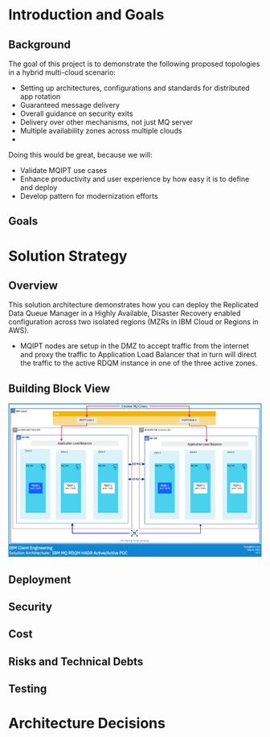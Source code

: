 

# Introduction and Goals

## Background

The goal of this project is to demonstrate the following proposed topologies in a hybrid multi-cloud scenario:
- Setting up architectures, configurations and standards for distributed app rotation
- Guaranteed message delivery
- Overall guidance on security exits
- Delivery over other mechanisms, not just MQ server
- Multiple availability zones across multiple clouds
- 
Doing this would be great, because we will:
- Validate MQIPT use cases
- Enhance productivity and user experience by how easy it is to define and deploy
- Develop pattern for modernization efforts

## Goals

# Solution Strategy

## Overview

This solution architecture demonstrates how you can deploy the Replicated Data Queue Manager in a Highly Available, Disaster Recovery enabled configuration across two isolated regions (MZRs in IBM Cloud or Regions in AWS).

- MQIPT nodes are setup in the DMZ to accept traffic from the internet and proxy the traffic to Application Load Balancer that in turn will direct the traffic to the active RDQM instance in one of the three active zones.

## Building Block View

![test](./resources/rdqm-hadr-ibmcloud.png)
## Deployment

## Security

## Cost

## Risks and Technical Debts

## Testing

# Architecture Decisions

